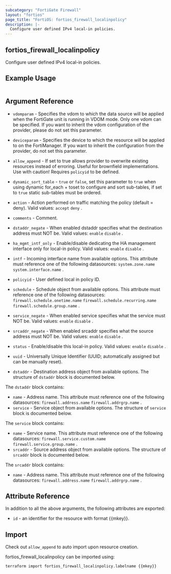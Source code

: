 ```yaml
---
subcategory: "FortiGate Firewall"
layout: "fortios"
page_title: "FortiOS: fortios_firewall_localinpolicy"
description: |-
  Configure user defined IPv4 local-in policies.
---
```


## fortios_firewall_localinpolicy
Configure user defined IPv4 local-in policies.

## Example Usage

```hcl

```

## Argument Reference
* `vdomparam` - Specifies the vdom to which the data source will be applied when the FortiGate unit is running in VDOM mode. Only one vdom can be specified. If you want to inherit the vdom configuration of the provider, please do not set this parameter.
* `deviceparam` - Specifies the device to which the resource will be applied to on the FortiManager. If you want to inherit the configuration from the provider, do not set this parameter.
* `allow_append` - If set to true allows provider to overwrite existing resources instead of erroring. Useful for brownfield implementations. Use with caution! Requires `policyid` to be defined.
* `dynamic_sort_table` - `true` or `false`, set this parameter to `true` when using dynamic for_each + toset to configure and sort sub-tables, if set to `true` static sub-tables must be ordered.

* `action` - Action performed on traffic matching the policy (default = deny). Valid values: `accept` `deny` .
* `comments` - Comment.
* `dstaddr_negate` - When enabled dstaddr specifies what the destination address must NOT be. Valid values: `enable` `disable` .
* `ha_mgmt_intf_only` - Enable/disable dedicating the HA management interface only for local-in policy. Valid values: `enable` `disable` .
* `intf` - Incoming interface name from available options. This attribute must reference one of the following datasources: `system.zone.name` `system.interface.name` .
* `policyid` - User defined local in policy ID.
* `schedule` - Schedule object from available options. This attribute must reference one of the following datasources: `firewall.schedule.onetime.name` `firewall.schedule.recurring.name` `firewall.schedule.group.name` .
* `service_negate` - When enabled service specifies what the service must NOT be. Valid values: `enable` `disable` .
* `srcaddr_negate` - When enabled srcaddr specifies what the source address must NOT be. Valid values: `enable` `disable` .
* `status` - Enable/disable this local-in policy. Valid values: `enable` `disable` .
* `uuid` - Universally Unique Identifier (UUID; automatically assigned but can be manually reset).
* `dstaddr` - Destination address object from available options. The structure of `dstaddr` block is documented below.

The `dstaddr` block contains:

* `name` - Address name. This attribute must reference one of the following datasources: `firewall.address.name` `firewall.addrgrp.name` .
* `service` - Service object from available options. The structure of `service` block is documented below.

The `service` block contains:

* `name` - Service name. This attribute must reference one of the following datasources: `firewall.service.custom.name` `firewall.service.group.name` .
* `srcaddr` - Source address object from available options. The structure of `srcaddr` block is documented below.

The `srcaddr` block contains:

* `name` - Address name. This attribute must reference one of the following datasources: `firewall.address.name` `firewall.addrgrp.name` .

## Attribute Reference

In addition to all the above arguments, the following attributes are exported:
* `id` - an identifier for the resource with format {{mkey}}.

## Import

Check out `allow_append` to auto import upon resource creation.

fortios_firewall_localinpolicy can be imported using:
```sh
terraform import fortios_firewall_localinpolicy.labelname {{mkey}}
```
